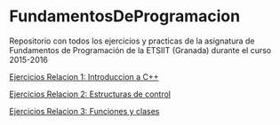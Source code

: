 # FundamentosDeProgramacion
Repositorio con todos los ejercicios y practicas de la asignatura de Fundamentos de Programación de la ETSIIT (Granada) durante el curso 2015-2016

[Ejercicios Relacion 1: Introduccion a C++](https://github.com/JArandaIzquierdo/FundamentosDeProgramacion/blob/master/EjerciciosRelacion1.md)

[Ejercicios Relacion 2: Estructuras de control](https://github.com/JArandaIzquierdo/FundamentosDeProgramacion/blob/master/EjerciciosRelacion2.md)

[Ejercicios Relacion 3: Funciones y clases](https://github.com/JArandaIzquierdo/FundamentosDeProgramacion/blob/master/EjerciciosRelacion3.md)
